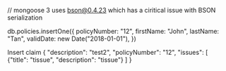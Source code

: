 // mongoose 3 uses bson@0.4.23 which has a ciritical issue with BSON serialization

db.policies.insertOne({
    policyNumber: "12",
    firstName: "John",
    lastName: "Tan",
    validDate: new Date("2018-01-01"),
})

Insert claim
{
	"description": "test2",
	"policyNumber": "12",
	"issues": [
		{"title": "tissue", "description": "tissue"}
	]
}